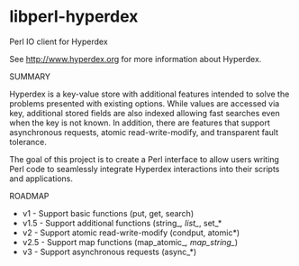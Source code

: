 libperl-hyperdex
================

Perl IO client for Hyperdex

See http://www.hyperdex.org for more information about Hyperdex.


SUMMARY

Hyperdex is a key-value store with additional features intended to solve the problems presented with existing options. While values are accessed via key, additional stored fields are also indexed allowing fast  searches even when the key is not known. In addition, there are features that support asynchronous requests, atomic read-write-modify, and transparent fault tolerance. 

The goal of this project is to create a Perl interface to allow users writing Perl code to seamlessly integrate Hyperdex interactions into their scripts and applications.

ROADMAP

* v1 - Support basic functions (put, get, search)
* v1.5 - Support additional functions (string_*, list_*, set_*
* v2 - Support atomic read-write-modify (condput, atomic*)
* v2.5 - Support map functions (map_atomic_*, map_string_*)
* v3 - Support asynchronous requests (async_*)
